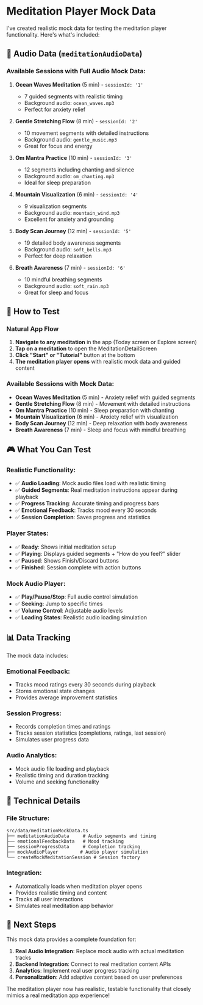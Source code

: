 # Meditation Player Mock Data

I've created realistic mock data for testing the meditation player functionality. Here's what's included:

## 🎵 Audio Data (`meditationAudioData`)

### Available Sessions with Full Audio Mock Data:

1. **Ocean Waves Meditation** (5 min) - `sessionId: '1'`
   - 7 guided segments with realistic timing
   - Background audio: `ocean_waves.mp3`
   - Perfect for anxiety relief

2. **Gentle Stretching Flow** (8 min) - `sessionId: '2'`
   - 10 movement segments with detailed instructions
   - Background audio: `gentle_music.mp3`
   - Great for focus and energy

3. **Om Mantra Practice** (10 min) - `sessionId: '3'`
   - 12 segments including chanting and silence
   - Background audio: `om_chanting.mp3`
   - Ideal for sleep preparation

4. **Mountain Visualization** (6 min) - `sessionId: '4'`
   - 9 visualization segments
   - Background audio: `mountain_wind.mp3`
   - Excellent for anxiety and grounding

5. **Body Scan Journey** (12 min) - `sessionId: '5'`
   - 19 detailed body awareness segments
   - Background audio: `soft_bells.mp3`
   - Perfect for deep relaxation

6. **Breath Awareness** (7 min) - `sessionId: '6'`
   - 10 mindful breathing segments
   - Background audio: `soft_rain.mp3`
   - Great for sleep and focus

## 🎯 How to Test

### Natural App Flow
1. **Navigate to any meditation** in the app (Today screen or Explore screen)
2. **Tap on a meditation** to open the MeditationDetailScreen
3. **Click "Start" or "Tutorial"** button at the bottom
4. **The meditation player opens** with realistic mock data and guided content

### Available Sessions with Mock Data:
- **Ocean Waves Meditation** (5 min) - Anxiety relief with guided segments
- **Gentle Stretching Flow** (8 min) - Movement with detailed instructions
- **Om Mantra Practice** (10 min) - Sleep preparation with chanting
- **Mountain Visualization** (6 min) - Anxiety relief with visualization
- **Body Scan Journey** (12 min) - Deep relaxation with body awareness
- **Breath Awareness** (7 min) - Sleep and focus with mindful breathing

## 🎮 What You Can Test

### Realistic Functionality:
- ✅ **Audio Loading**: Mock audio files load with realistic timing
- ✅ **Guided Segments**: Real meditation instructions appear during playback
- ✅ **Progress Tracking**: Accurate timing and progress bars
- ✅ **Emotional Feedback**: Tracks mood every 30 seconds
- ✅ **Session Completion**: Saves progress and statistics

### Player States:
- ✅ **Ready**: Shows initial meditation setup
- ✅ **Playing**: Displays guided segments + "How do you feel?" slider
- ✅ **Paused**: Shows Finish/Discard buttons
- ✅ **Finished**: Session complete with action buttons

### Mock Audio Player:
- ✅ **Play/Pause/Stop**: Full audio control simulation
- ✅ **Seeking**: Jump to specific times
- ✅ **Volume Control**: Adjustable audio levels
- ✅ **Loading States**: Realistic audio loading simulation

## 📊 Data Tracking

The mock data includes:

### Emotional Feedback:
- Tracks mood ratings every 30 seconds during playback
- Stores emotional state changes
- Provides average improvement statistics

### Session Progress:
- Records completion times and ratings
- Tracks session statistics (completions, ratings, last session)
- Simulates user progress data

### Audio Analytics:
- Mock audio file loading and playback
- Realistic timing and duration tracking
- Volume and seeking functionality

## 🔧 Technical Details

### File Structure:
```
src/data/meditationMockData.ts
├── meditationAudioData     # Audio segments and timing
├── emotionalFeedbackData   # Mood tracking
├── sessionProgressData     # Completion tracking  
├── mockAudioPlayer        # Audio player simulation
└── createMockMeditationSession # Session factory
```

### Integration:
- Automatically loads when meditation player opens
- Provides realistic timing and content
- Tracks all user interactions
- Simulates real meditation app behavior

## 🚀 Next Steps

This mock data provides a complete foundation for:
1. **Real Audio Integration**: Replace mock audio with actual meditation tracks
2. **Backend Integration**: Connect to real meditation content APIs
3. **Analytics**: Implement real user progress tracking
4. **Personalization**: Add adaptive content based on user preferences

The meditation player now has realistic, testable functionality that closely mimics a real meditation app experience!
